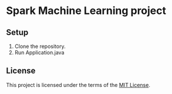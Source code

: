 # Spark Machine Learning project

## Setup

1. Clone the repository.
2. Run Application.java

## License

This project is licensed under the terms of the [MIT License](https://opensource.org/licenses/MIT).
